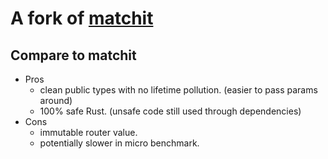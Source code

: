 # A fork of [matchit](https://github.com/ibraheemdev/matchit)

## Compare to matchit
- Pros
  - clean public types with no lifetime pollution. (easier to pass params around) 
  - 100% safe Rust. (unsafe code still used through dependencies)
- Cons
  - immutable router value.
  - potentially slower in micro benchmark.
